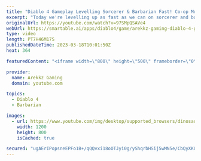 ```yaml
---
title: "Diablo 4 Gameplay Levelling Sorcerer & Barbarian Fast! Co-op Multiplayer Farming & Grinding"
excerpt: "Today we're levelling up as fast as we can on sorcerer and barbarian in co-op multiplayer so we can get to the higher level ..."
originalUrl: https://youtube.com/watch?v=97SMpQSAVe4
webUrl: https://smartable.ai/apps/diablo4/game/arekkz-gaming-diablo-4-gameplay-levelling-sorcerer-barbarian-fast-co-op-multiplayer-farming-grinding/
type: video
length: PT7H46M17S
publishedDateTime: 2023-03-18T10:01:50Z
heat: 364

featuredContent: "<iframe width=\"800\" height=\"500\" frameborder=\"0\" src=\"https://www.youtube.com/embed/97SMpQSAVe4\" allow=\"accelerometer; autoplay; encrypted-media; gyroscope; picture-in-picture\" allowfullscreen></iframe>"

provider:
  name: Arekkz Gaming
  domain: youtube.com

topics:
  - Diablo 4
  - Barbarian

images:
  - url: https://www.youtube.com/img/desktop/supported_browsers/dinosaur.png
    width: 1200
    height: 800
    isCached: true

secured: "ugAErIPopsneEPFo1B+/qQQvxi18oOTJyi0g/yShqrbHSij5wMN5e/CbQyXKUpNGSKz+3Y1iVsPI+p8rxOWQR+ELGHP+7ZZBBO0D0vVQcVANv9aavhlun58HeenvhsLMuIqFhKV1a6SBv993AyyjJGnPMijjIvhu6/Yt6dnQAsxOCKlDwcPKmTiSQ+zR1QYOKZnb2dCREpny+z7HVv+5bGhFV6/QLksjDAoFUYn875vcur09Ja83bpg3z4J194SbZCePfh9tChWmcl1VYi7Gfr69atSP5+QSVLKGCe8DKlpoHjoEggfYAgvwDpvmjwTBOKsnQIlT6uQTI0E6uG1ISG/r0ggGUJqgHjI8JLsgzQrRDqPB822at1uhHWJgmpdRwIjL+3/oGna81Xwa34ztmK8FVsKZAXa6h6VRtWI7O/M=;qUWhWUBSRly2dzjtZ94mQA=="
---
```


